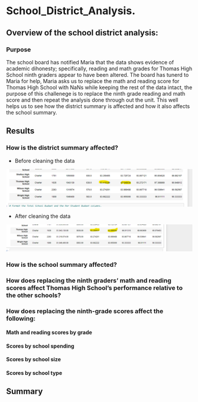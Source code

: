 # School_District_Analysis.
## Overview of the school district analysis:
### Purpose
The school board has notified Maria that the data shows evidence of academic dihonesty; specifically, reading and math grades for Thomas High School ninth graders appear to have been altered. The board has tunerd to Maria for help, Maria asks us to replace the math and reading score for Thomas High School with NaNs while keeping the rest of the data intact, the purpose of this challenege is to replace the ninth grade reading and math score and then repeat the analysis done through out the unit. This well helps us to see how the district summary is affected and how it also affects the school summary.
## Results
### How is the district summary affected?
* Before cleaning the data

![ResultsGraphic](resources/pycityschools_summary_affected.png)

* After cleaning the data

![Results](resources/challenge_district_summary.png)

### How is the school summary affected?

### How does replacing the ninth graders’ math and reading scores affect Thomas High School’s performance relative to the other schools?

### How does replacing the ninth-grade scores affect the following:

#### Math and reading scores by grade
#### Scores by school spending
#### Scores by school size
#### Scores by school type

## Summary

